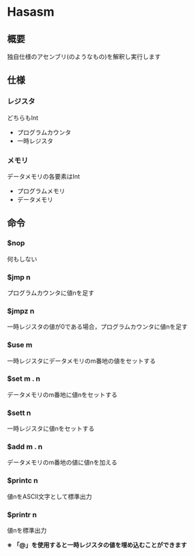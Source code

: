 # Hasasm

## 概要

独自仕様のアセンブリ(のようなもの)を解釈し実行します

## 仕様

### レジスタ

どちらもInt

- プログラムカウンタ
- 一時レジスタ

### メモリ

データメモリの各要素はInt

- プログラムメモリ
- データメモリ

## 命令

### $nop

何もしない

### $jmp n

プログラムカウンタに値nを足す

### $jmpz n

一時レジスタの値が0である場合，プログラムカウンタに値nを足す

### $use m

一時レジスタにデータメモリのm番地の値をセットする

### $set m . n

データメモリのm番地に値nをセットする

### $sett n

一時レジスタに値nをセットする

### $add m . n

データメモリのm番地の値に値nを加える

### $printc n

値nをASCII文字として標準出力

### $printr n

値nを標準出力

**※ 「@」を使用すると一時レジスタの値を埋め込むことができます**
